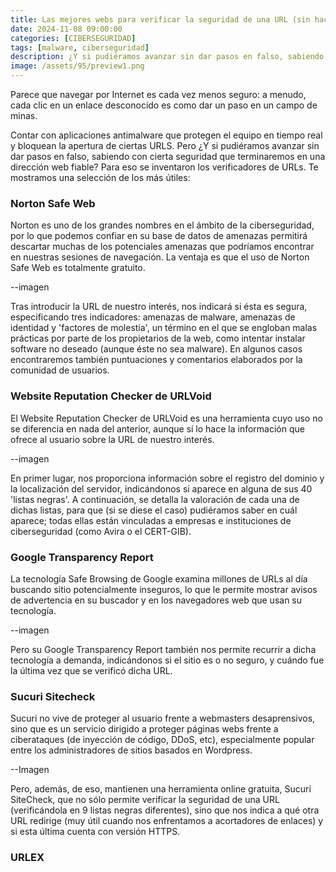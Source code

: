 ```yaml
---
title: Las mejores webs para verificar la seguridad de una URL (sin hacer clic en el enlace)
date: 2024-11-08 09:00:00 
categories: [CIBERSEGURIDAD]
tags: [malware, ciberseguridad]
description: ¿Y si pudiéramos avanzar sin dar pasos en falso, sabiendo con cierta seguridad que terminaremos en una dirección web fiable?
image: /assets/95/preview1.png
---
```


Parece que navegar por Internet es cada vez menos seguro: a menudo, cada clic en un enlace desconocido es como dar un paso en un campo de minas.

Contar con aplicaciones antimalware que protegen el equipo en tiempo real y bloquean la apertura de ciertas URLS. Pero ¿Y si pudiéramos avanzar sin dar pasos en falso, sabiendo con cierta seguridad que terminaremos en una dirección web fiable?
Para eso se inventaron los verificadores de URLs. Te mostramos una selección de los más útiles:

### Norton Safe Web

Norton es uno de los grandes nombres en el ámbito de la ciberseguridad, por lo que podemos confiar en su base de datos de amenazas permitirá descartar muchas de los potenciales amenazas que podríamos encontrar en nuestras sesiones de navegación. La ventaja es que el uso de Norton Safe Web es totalmente gratuito.

--imagen

Tras introducir la URL de nuestro interés, nos indicará si ésta es segura, especificando tres indicadores: amenazas de malware, amenazas de identidad y 'factores de molestia', un término en el que se engloban malas prácticas por parte de los propietarios de la web, como intentar instalar software no deseado (aunque éste no sea malware).
En algunos casos encontraremos también puntuaciones y comentarios elaborados por la comunidad de usuarios.

### Website Reputation Checker de URLVoid

El Website Reputation Checker de URLVoid es una herramienta cuyo uso no se diferencia en nada del anterior, aunque sí lo hace la información que ofrece al usuario sobre la URL de nuestro interés.

--imagen

En primer lugar, nos proporciona información sobre el registro del dominio y la localización del servidor, indicándonos si aparece en alguna de sus 40 'listas negras'. A continuación, se detalla la valoración de cada una de dichas listas, para que (si se diese el caso) pudiéramos saber en cuál aparece; todas ellas están vinculadas a empresas e instituciones de ciberseguridad (como Avira o el CERT-GIB).

### Google Transparency Report

La tecnología Safe Browsing de Google examina millones de URLs al día buscando sitio potencialmente inseguros, lo que le permite mostrar avisos de advertencia en su buscador y en los navegadores web que usan su tecnología. 

--imagen

Pero su Google Transparency Report también nos permite recurrir a dicha tecnología a demanda, indicándonos si el sitio es o no seguro, y cuándo fue la última vez que se verificó dicha URL.

### Sucuri Sitecheck

Sucuri no vive de proteger al usuario frente a webmasters desaprensivos, sino que es un servicio dirigido a proteger páginas webs frente a ciberataques (de inyección de código, DDoS, etc), especialmente popular entre los administradores de sitios basados en Wordpress.

--Imagen

Pero, además, de eso, mantienen una herramienta online gratuita, Sucuri SiteCheck, que no sólo permite verificar la seguridad de una URL (verificándola en 9 listas negras diferentes), sino que nos indica a qué otra URL redirige (muy útil cuando nos enfrentamos a acortadores de enlaces) y si esta última cuenta con versión HTTPS.

### URLEX




